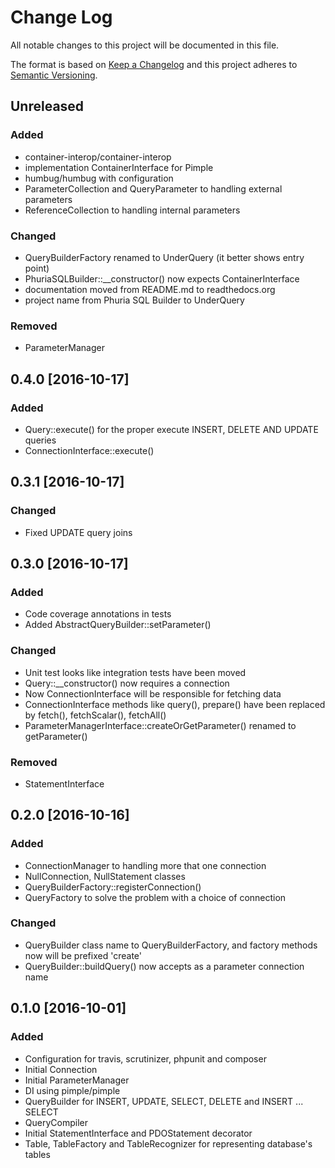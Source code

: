 # Change Log
All notable changes to this project will be documented in this file.

The format is based on [Keep a Changelog](http://keepachangelog.com/) 
and this project adheres to [Semantic Versioning](http://semver.org/).

## Unreleased
### Added
+ container-interop/container-interop
+ implementation ContainerInterface for Pimple
+ humbug/humbug with configuration
+ ParameterCollection and QueryParameter to handling external parameters
+ ReferenceCollection to handling internal parameters
### Changed
+ QueryBuilderFactory renamed to UnderQuery (it better shows entry point)
+ PhuriaSQLBuilder::__constructor() now expects ContainerInterface
+ documentation moved from README.md to readthedocs.org
+ project name from Phuria SQL Builder to UnderQuery 
### Removed
+ ParameterManager

## 0.4.0 [2016-10-17]
### Added
+ Query::execute() for the proper execute INSERT, DELETE AND UPDATE queries
+ ConnectionInterface::execute() 

## 0.3.1 [2016-10-17]
### Changed
+ Fixed UPDATE query joins

## 0.3.0 [2016-10-17]
### Added
+ Code coverage annotations in tests
+ Added AbstractQueryBuilder::setParameter()
### Changed
+ Unit test looks like integration tests have been moved
+ Query::__constructor() now requires a connection
+ Now ConnectionInterface will be responsible for fetching data
+ ConnectionInterface methods like query(), prepare() have been replaced
by fetch(), fetchScalar(), fetchAll()
+ ParameterManagerInterface::createOrGetParameter() renamed to getParameter()
### Removed
+ StatementInterface

## 0.2.0 [2016-10-16]
### Added
+ ConnectionManager to handling more that one connection
+ NullConnection, NullStatement classes
+ QueryBuilderFactory::registerConnection()
+ QueryFactory to solve the problem with a choice of connection
### Changed
+ QueryBuilder class name to QueryBuilderFactory, and factory methods
now will be prefixed 'create'
+ QueryBuilder::buildQuery() now accepts as a parameter connection name

## 0.1.0 [2016-10-01]
### Added
+ Configuration for travis, scrutinizer, phpunit and composer
+ Initial Connection
+ Initial ParameterManager
+ DI using pimple/pimple
+ QueryBuilder for INSERT, UPDATE, SELECT, DELETE and INSERT ... SELECT
+ QueryCompiler
+ Initial StatementInterface and PDOStatement decorator
+ Table, TableFactory and TableRecognizer for representing database's tables